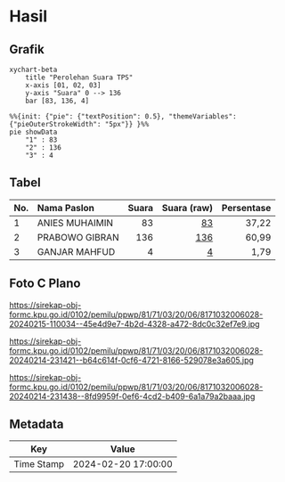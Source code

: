 # Hasil

## Grafik

```mermaid
xychart-beta
    title "Perolehan Suara TPS"
    x-axis [01, 02, 03]
    y-axis "Suara" 0 --> 136
    bar [83, 136, 4]
```

```mermaid
%%{init: {"pie": {"textPosition": 0.5}, "themeVariables": {"pieOuterStrokeWidth": "5px"}} }%%
pie showData
    "1" : 83
    "2" : 136
    "3" : 4
```

## Tabel

| No. | Nama Paslon    | Suara | Suara (raw) | Persentase |
|:--- |:-------------- | -----:| -----------:| ----------:|
| 1   | ANIES MUHAIMIN | 83    | [83][p-1]   | 37,22      |
| 2   | PRABOWO GIBRAN | 136   | [136][p-2]  | 60,99      |
| 3   | GANJAR MAHFUD  | 4     | [4][p-3]    | 1,79       |


[p-1]: https://github.com/gigit-pemilu/pemilu-2024-81-maluku/blob/main/pilpres/hitung-suara/sub/81-maluku/sub/71-kota-ambon/sub/03-baguala/sub/2006-waiheru/sub/028-tps/sub/paslon-1.txt
[p-2]: https://github.com/gigit-pemilu/pemilu-2024-81-maluku/blob/main/pilpres/hitung-suara/sub/81-maluku/sub/71-kota-ambon/sub/03-baguala/sub/2006-waiheru/sub/028-tps/sub/paslon-2.txt
[p-3]: https://github.com/gigit-pemilu/pemilu-2024-81-maluku/blob/main/pilpres/hitung-suara/sub/81-maluku/sub/71-kota-ambon/sub/03-baguala/sub/2006-waiheru/sub/028-tps/sub/paslon-3.txt

## Foto C Plano

https://sirekap-obj-formc.kpu.go.id/0102/pemilu/ppwp/81/71/03/20/06/8171032006028-20240215-110034--45e4d9e7-4b2d-4328-a472-8dc0c32ef7e9.jpg

https://sirekap-obj-formc.kpu.go.id/0102/pemilu/ppwp/81/71/03/20/06/8171032006028-20240214-231421--b64c614f-0cf6-4721-8166-529078e3a605.jpg

https://sirekap-obj-formc.kpu.go.id/0102/pemilu/ppwp/81/71/03/20/06/8171032006028-20240214-231438--8fd9959f-0ef6-4cd2-b409-6a1a79a2baaa.jpg


## Metadata

| Key        | Value               |
| ---------- | ------------------- |
| Time Stamp | 2024-02-20 17:00:00 |



